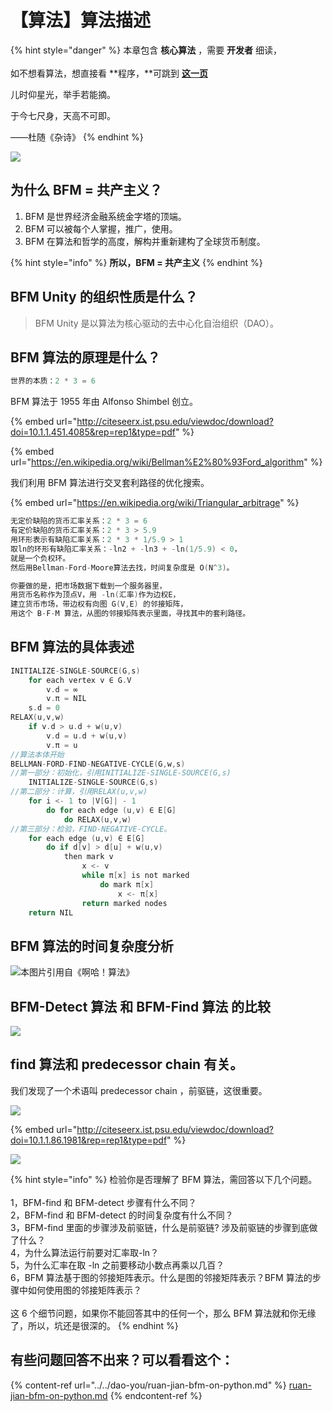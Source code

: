 # 【算法】算法描述

{% hint style="danger" %}
本章包含 **核心算法** ，需要 **开发者** 细读，\
\
如不想看算法，想直接看 **程序，**可跳到 [**这一页**](https://www.bfm-unity.com/bfm-dins.-bi-fang-meng-gong-cheng-she-ji-yuan/ruan-jian-bfm-on-python)



儿时仰星光，举手若能摘。&#x20;

于今七尺身，天高不可即。

&#x20;                         ——杜随《杂诗》                  &#x20;
{% endhint %}

![](../../../.gitbook/assets/350714d50313c52b79c51d4dbe932e80.jpeg)

## 为什么 BFM = 共产主义？

1. BFM 是世界经济金融系统金字塔的顶端。&#x20;
2. BFM 可以被每个人掌握，推广，使用。&#x20;
3. BFM 在算法和哲学的高度，解构并重新建构了全球货币制度。&#x20;

{% hint style="info" %}
**所以，BFM = 共产主义**
{% endhint %}

## BFM Unity 的组织性质是什么？

> BFM Unity 是以算法为核心驱动的去中心化自治组织（DAO）。&#x20;

## BFM 算法的原理是什么？

```c
世界的本质：2 * 3 = 6
```

BFM 算法于 1955 年由 Alfonso Shimbel 创立。

{% embed url="http://citeseerx.ist.psu.edu/viewdoc/download?doi=10.1.1.451.4085&rep=rep1&type=pdf" %}

{% embed url="https://en.wikipedia.org/wiki/Bellman%E2%80%93Ford_algorithm" %}

我们利用 BFM 算法进行交叉套利路径的优化搜索。

{% embed url="https://en.wikipedia.org/wiki/Triangular_arbitrage" %}

```c
无定价缺陷的货币汇率关系：2 * 3 = 6
有定价缺陷的货币汇率关系：2 * 3 > 5.9 
用环形表示有缺陷汇率关系：2 * 3 * 1/5.9 > 1 
取ln的环形有缺陷汇率关系：-ln2 + -ln3 + -ln(1/5.9) < 0，
就是一个负权环。 
然后用Bellman-Ford-Moore算法去找，时间复杂度是 O(N^3)。

你要做的是，把市场数据下载到一个服务器里，
用货币名称作为顶点V，用 -ln(汇率)作为边权E，
建立货币市场，带边权有向图 G(V,E) 的邻接矩阵，
用这个 B-F-M 算法，从图的邻接矩阵表示里面，寻找其中的套利路径。
```

## BFM 算法的具体表述

```c
INITIALIZE-SINGLE-SOURCE(G,s)
    for each vertex v ∈ G.V
        v.d = ∞
        v.π = NIL 
    s.d = 0
RELAX(u,v,w)
    if v.d > u.d + w(u,v)
        v.d = u.d + w(u,v)
        v.π = u 
//算法本体开始
BELLMAN-FORD-FIND-NEGATIVE-CYCLE(G,w,s)
//第一部分：初始化，引用INITIALIZE-SINGLE-SOURCE(G,s)
    INITIALIZE-SINGLE-SOURCE(G,s)
//第二部分：计算，引用RELAX(u,v,w)
    for i <- 1 to |V[G]| - 1 
        do for each edge (u,v) ∈ E[G]
            do RELAX(u,v,w) 
//第三部分：检验，FIND-NEGATIVE-CYCLE。
    for each edge (u,v) ∈ E[G]
        do if d[v] > d[u] + w(u,v)
            then mark v
                x <- v
                while π[x] is not marked 
                    do mark π[x]
                        x <- π[x]
                return marked nodes 
    return NIL
```

## BFM 算法的时间复杂度分析

![本图片引用自《啊哈！算法》](../../../.gitbook/assets/ping-mu-kuai-zhao-20200318-shang-wu-9.55.10.png)

## BFM-Detect 算法 和 BFM-Find 算法 的比较

![](../../../.gitbook/assets/6fd45e9485174eb63cdc82611c3ca835.png)

## find 算法和 predecessor chain 有关。

我们发现了一个术语叫 predecessor chain ，前驱链，这很重要。

![](<../../../.gitbook/assets/屏幕快照 2020-03-25 下午5.59.12.png>)

{% embed url="http://citeseerx.ist.psu.edu/viewdoc/download?doi=10.1.1.86.1981&rep=rep1&type=pdf" %}

![](<../../../.gitbook/assets/屏幕快照 2021-01-27 下午10.54.01.png>)

{% hint style="info" %}
检验你是否理解了 BFM 算法，需回答以下几个问题。\
\
1，BFM-find 和 BFM-detect 步骤有什么不同？ \
2，BFM-find 和 BFM-detect 的时间复杂度有什么不同？\
3，BFM-find 里面的步骤涉及前驱链，什么是前驱链? 涉及前驱链的步骤到底做了什么？ \
4，为什么算法运行前要对汇率取-ln？ \
5，为什么汇率在取 -ln 之前要移动小数点再乘以几百？ \
6，BFM 算法基于图的邻接矩阵表示。什么是图的邻接矩阵表示？BFM 算法的步骤中如何使用图的邻接矩阵表示？ \
\
这 6 个细节问题，如果你不能回答其中的任何一个，那么 BFM 算法就和你无缘了，所以，坑还是很深的。
{% endhint %}

## 有些问题回答不出来？可以看看这个：

{% content-ref url="../../dao-you/ruan-jian-bfm-on-python.md" %}
[ruan-jian-bfm-on-python.md](../../dao-you/ruan-jian-bfm-on-python.md)
{% endcontent-ref %}
